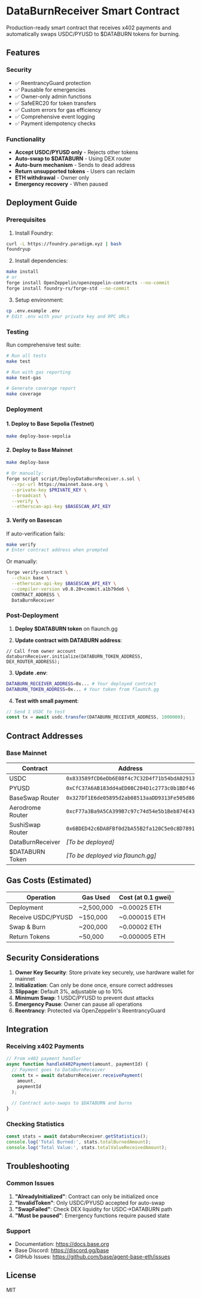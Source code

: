 # DataBurnReceiver Smart Contract

Production-ready smart contract that receives x402 payments and automatically swaps USDC/PYUSD to $DATABURN tokens for burning.

## Features

### Security
- ✅ ReentrancyGuard protection
- ✅ Pausable for emergencies
- ✅ Owner-only admin functions
- ✅ SafeERC20 for token transfers
- ✅ Custom errors for gas efficiency
- ✅ Comprehensive event logging
- ✅ Payment idempotency checks

### Functionality
- **Accept USDC/PYUSD only** - Rejects other tokens
- **Auto-swap to $DATABURN** - Using DEX router
- **Auto-burn mechanism** - Sends to dead address
- **Return unsupported tokens** - Users can reclaim
- **ETH withdrawal** - Owner only
- **Emergency recovery** - When paused

## Deployment Guide

### Prerequisites

1. Install Foundry:
```bash
curl -L https://foundry.paradigm.xyz | bash
foundryup
```

2. Install dependencies:
```bash
make install
# or
forge install OpenZeppelin/openzeppelin-contracts --no-commit
forge install foundry-rs/forge-std --no-commit
```

3. Setup environment:
```bash
cp .env.example .env
# Edit .env with your private key and RPC URLs
```

### Testing

Run comprehensive test suite:
```bash
# Run all tests
make test

# Run with gas reporting
make test-gas

# Generate coverage report
make coverage
```

### Deployment

#### 1. Deploy to Base Sepolia (Testnet)

```bash
make deploy-base-sepolia
```

#### 2. Deploy to Base Mainnet

```bash
make deploy-base

# Or manually:
forge script script/DeployDataBurnReceiver.s.sol \
  --rpc-url https://mainnet.base.org \
  --private-key $PRIVATE_KEY \
  --broadcast \
  --verify \
  --etherscan-api-key $BASESCAN_API_KEY
```

#### 3. Verify on Basescan

If auto-verification fails:
```bash
make verify
# Enter contract address when prompted
```

Or manually:
```bash
forge verify-contract \
  --chain base \
  --etherscan-api-key $BASESCAN_API_KEY \
  --compiler-version v0.8.20+commit.a1b79de6 \
  CONTRACT_ADDRESS \
  DataBurnReceiver
```

### Post-Deployment

1. **Deploy $DATABURN token** on flaunch.gg

2. **Update contract with DATABURN address**:
```solidity
// Call from owner account
databurnReceiver.initialize(DATABURN_TOKEN_ADDRESS, DEX_ROUTER_ADDRESS);
```

3. **Update .env**:
```bash
DATABURN_RECEIVER_ADDRESS=0x... # Your deployed contract
DATABURN_TOKEN_ADDRESS=0x... # Your token from flaunch.gg
```

4. **Test with small payment**:
```javascript
// Send 1 USDC to test
const tx = await usdc.transfer(DATABURN_RECEIVER_ADDRESS, 1000000);
```

## Contract Addresses

### Base Mainnet

| Contract | Address |
|----------|---------|
| USDC | `0x833589fCD6eDb6E08f4c7C32D4f71b54bdA02913` |
| PYUSD | `0xCfC37A6AB183dd4aED08C204D1c2773c0b1BDf46` |
| BaseSwap Router | `0x327Df1E6de05895d2ab08513aaDD9313Fe505d86` |
| Aerodrome Router | `0xcF77a3Ba9A5CA399B7c97c74d54e5b1Beb874E43` |
| SushiSwap Router | `0x6BDED42c6DA8FBf0d2bA55B2fa120C5e0c8D7891` |
| DataBurnReceiver | *[To be deployed]* |
| $DATABURN Token | *[To be deployed via flaunch.gg]* |

## Gas Costs (Estimated)

| Operation | Gas Used | Cost (at 0.1 gwei) |
|-----------|----------|-------------------|
| Deployment | ~2,500,000 | ~0.00025 ETH |
| Receive USDC/PYUSD | ~150,000 | ~0.000015 ETH |
| Swap & Burn | ~200,000 | ~0.00002 ETH |
| Return Tokens | ~50,000 | ~0.000005 ETH |

## Security Considerations

1. **Owner Key Security**: Store private key securely, use hardware wallet for mainnet
2. **Initialization**: Can only be done once, ensure correct addresses
3. **Slippage**: Default 3%, adjustable up to 10%
4. **Minimum Swap**: 1 USDC/PYUSD to prevent dust attacks
5. **Emergency Pause**: Owner can pause all operations
6. **Reentrancy**: Protected via OpenZeppelin's ReentrancyGuard

## Integration

### Receiving x402 Payments

```javascript
// From x402 payment handler
async function handleX402Payment(amount, paymentId) {
  // Payment goes to DataBurnReceiver
  const tx = await databurnReceiver.receivePayment(
    amount,
    paymentId
  );
  
  // Contract auto-swaps to $DATABURN and burns
}
```

### Checking Statistics

```javascript
const stats = await databurnReceiver.getStatistics();
console.log('Total Burned:', stats.totalBurnedAmount);
console.log('Total Value:', stats.totalValueReceivedAmount);
```

## Troubleshooting

### Common Issues

1. **"AlreadyInitialized"**: Contract can only be initialized once
2. **"InvalidToken"**: Only USDC/PYUSD accepted for auto-swap
3. **"SwapFailed"**: Check DEX liquidity for USDC→DATABURN path
4. **"Must be paused"**: Emergency functions require paused state

### Support

- Documentation: https://docs.base.org
- Base Discord: https://discord.gg/base
- GitHub Issues: https://github.com/base/agent-base-eth/issues

## License

MIT
